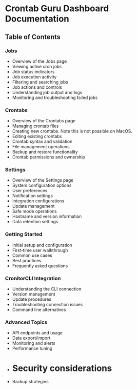 # Crontab Guru Dashboard Documentation

## Table of Contents

### Jobs
- Overview of the Jobs page
- Viewing active cron jobs
- Job status indicators
- Job execution activity
- Filtering and searching jobs
- Job actions and controls
- Understanding job output and logs
- Monitoring and troubleshooting failed jobs

### Crontabs
- Overview of the Crontabs page
- Managing crontab files
- Creating new crontabs. Note this is not possible on MacOS. 
- Editing existing crontabs
- Crontab syntax and validation
- File management operations
- Backup and restore functionality
- Crontab permissions and ownership

### Settings
- Overview of the Settings page
- System configuration options
- User preferences
- Notification settings
- Integration configurations
- Update management
- Safe mode operations
- Hostname and version information
- Data retention settings

### Getting Started
- Initial setup and configuration
- First-time user walkthrough
- Common use cases
- Best practices
- Frequently asked questions

### CronitorCLI Integration
- Understanding the CLI connection
- Version management
- Update procedures
- Troubleshooting connection issues
- Command line alternatives

### Advanced Topics
- API endpoints and usage
- Data export/import
- Monitoring and alerts
- Performance tuning
- Security considerations
    =
- Backup strategies 